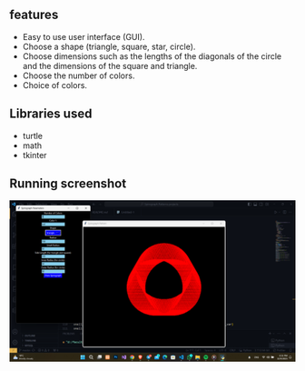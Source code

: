  ## features
 - Easy to use user interface (GUI).
- Choose a shape (triangle, square, star, circle).
- Choose dimensions such as the lengths of the diagonals of the circle and the dimensions of the square and triangle.
- Choose the number of colors.
- Choice of colors.

## Libraries used
- turtle
- math
- tkinter
## Running screenshot
![config](run.png)
